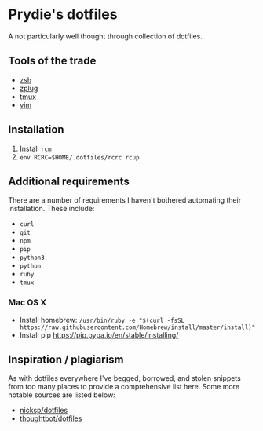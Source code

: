# Prydie's dotfiles

A not particularly well thought through collection of dotfiles.

## Tools of the trade

 - [zsh][1]
 - [zplug][2]
 - [tmux][3]
 - [vim][4]

## Installation

 1. Install [`rcm`][7]
 2. `env RCRC=$HOME/.dotfiles/rcrc rcup`

## Additional requirements

There are a number of requirements I haven't bothered automating their
installation. These include:

 - `curl`
 - `git`
 - `npm`
 - `pip`
 - `python3`
 - `python`
 - `ruby`
 - `tmux`

### Mac OS X

 - Install homebrew:
   `/usr/bin/ruby -e "$(curl -fsSL https://raw.githubusercontent.com/Homebrew/install/master/install)"`
 - Install pip https://pip.pypa.io/en/stable/installing/

## Inspiration / plagiarism

As with dotfiles everywhere I've begged, borrowed, and stolen snippets from too
many places to provide a comprehensive list here. Some more notable sources are
listed below:

 - [nicksp/dotfiles][5]
 - [thoughtbot/dotfiles][6]

[1]: http://zsh.sourceforge.net/
[2]: https://github.com/zplug/zplug
[3]: https://tmux.github.io/
[4]: http://www.vim.org/
[5]: https://github.com/nicksp/dotfiles
[6]: https://github.com/thoughtbot/dotfiles
[7]: https://github.com/thoughtbot/rcm
